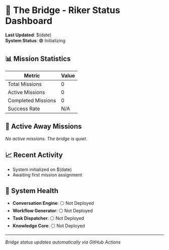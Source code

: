 # 🌉 The Bridge - Riker Status Dashboard

**Last Updated**: $(date)  
**System Status**: 🟢 Initializing

## 📊 Mission Statistics

| Metric | Value |
|--------|-------|
| Total Missions | 0 |
| Active Missions | 0 |
| Completed Missions | 0 |
| Success Rate | N/A |

## 🚀 Active Away Missions

*No active missions. The bridge is quiet.*

## 📈 Recent Activity

- System initialized on $(date)
- Awaiting first mission assignment

## 🔧 System Health

- **Conversation Engine**: ⚪ Not Deployed
- **Workflow Generator**: ⚪ Not Deployed  
- **Task Dispatcher**: ⚪ Not Deployed
- **Knowledge Core**: ⚪ Not Deployed

---

*Bridge status updates automatically via GitHub Actions*
